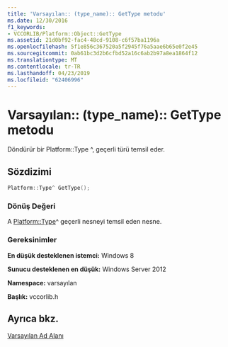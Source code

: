```yaml
---
title: 'Varsayılan:: (type_name):: GetType metodu'
ms.date: 12/30/2016
f1_keywords:
- VCCORLIB/Platform::Object::GetType
ms.assetid: 21d0bf92-fac4-48cd-9108-c6f57ba1196a
ms.openlocfilehash: 5f1e856c367520a5f2945f76a5aae6b65e0f2e45
ms.sourcegitcommit: 0ab61bc3d2b6cfbd52a16c6ab2b97a8ea1864f12
ms.translationtype: MT
ms.contentlocale: tr-TR
ms.lasthandoff: 04/23/2019
ms.locfileid: "62406996"
---
```

# <a name="defaulttypenamegettype-method"></a>Varsayılan:: (type_name):: GetType metodu

Döndürür bir Platform::Type ^, geçerli türü temsil eder.

## <a name="syntax"></a>Sözdizimi

```cpp
Platform::Type^ GetType();
```

### <a name="return-value"></a>Dönüş Değeri

A [Platform::Type](../cppcx/platform-type-class.md)^ geçerli nesneyi temsil eden nesne.

### <a name="requirements"></a>Gereksinimler

**En düşük desteklenen istemci:** Windows 8

**Sunucu desteklenen en düşük:** Windows Server 2012

**Namespace:** varsayılan

**Başlık:** vccorlib.h

## <a name="see-also"></a>Ayrıca bkz.

[Varsayılan Ad Alanı](../cppcx/default-namespace.md)
